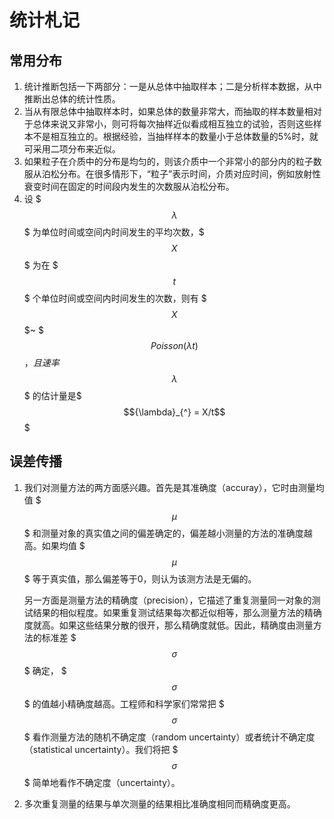 # 统计札记
## 常用分布
1. 统计推断包括一下两部分：一是从总体中抽取样本；二是分析样本数据，从中推断出总体的统计性质。
2. 当从有限总体中抽取样本时，如果总体的数量非常大，而抽取的样本数量相对于总体来说又非常小，则可将每次抽样近似看成相互独立的试验，否则这些样本不是相互独立的。根据经验，当抽样样本的数量小于总体数量的5%时，就可采用二项分布来近似。
3. 如果粒子在介质中的分布是均匀的，则该介质中一个非常小的部分内的粒子数服从泊松分布。在很多情形下，“粒子”表示时间，介质对应时间，例如放射性衰变时间在固定的时间段内发生的次数服从泊松分布。
4. 设 $$$\lambda$$$ 为单位时间或空间内时间发生的平均次数，$$$X$$$ 为在 $$$t$$$ 个单位时间或空间内时间发生的次数，则有 $$$ X $$$~ $$$Poisson(\lambda t)$$$，且速率$$$\lambda$$$ 的估计量是$$${\lambda}_{^} = X/t$$$

## 误差传播
1. 我们对测量方法的两方面感兴趣。首先是其准确度（accuray），它时由测量均值 $$$\mu$$$ 和测量对象的真实值之间的偏差确定的，偏差越小测量的方法的准确度越高。如果均值 $$$\mu$$$ 等于真实值，那么偏差等于0，则认为该测方法是无偏的。

   另一方面是测量方法的精确度（precision），它描述了重复测量同一对象的测试结果的相似程度。如果重复测试结果每次都近似相等，那么测量方法的精确度就高。如果这些结果分散的很开，那么精确度就低。因此，精确度由测量方法的标准差 $$$\sigma$$$ 确定， $$$\sigma$$$ 的值越小精确度越高。工程师和科学家们常常把 $$$\sigma$$$ 看作测量方法的随机不确定度（random uncertainty）或者统计不确定度（statistical uncertainty）。我们将把 $$$\sigma$$$ 简单地看作不确定度（uncertainty）。
2. 多次重复测量的结果与单次测量的结果相比准确度相同而精确度更高。